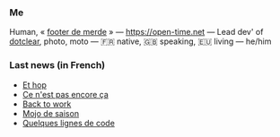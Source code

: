 ### Me

Human, « [footer de merde](https://open-time.net/post/2013/07/17/La-veritable-histoire-du-Footer-de-merde-) » — https://open-time.net — Lead dev' of [dotclear](https://git.dotclear.org/dev/dotclear), photo, moto — 🇫🇷 native, 🇬🇧 speaking, 🇪🇺 living — he/him

### Last news (in French)

<!-- BLOG-POST-LIST:START -->
- [Et hop](https://open-time.net/post/2022/04/27/Et-hop)
- [Ce n&#39;est pas encore ça](https://open-time.net/post/2022/04/26/Ce-n-est-pas-encore-ca)
- [Back to work](https://open-time.net/post/2022/04/25/Back-to-work)
- [Mojo de saison](https://open-time.net/post/2022/04/24/Mojo-de-saison)
- [Quelques lignes de code](https://open-time.net/post/2022/04/23/Quelques-lignes-de-code)
<!-- BLOG-POST-LIST:END -->
